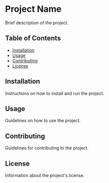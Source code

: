 # Project Name

Brief description of the project.

## Table of Contents
- [Installation](#installation)
- [Usage](#usage)
- [Contributing](#contributing)
- [License](#license)

## Installation

Instructions on how to install and run the project.

## Usage

Guidelines on how to use the project.

## Contributing

Guidelines for contributing to the project.

## License

Information about the project's license.
